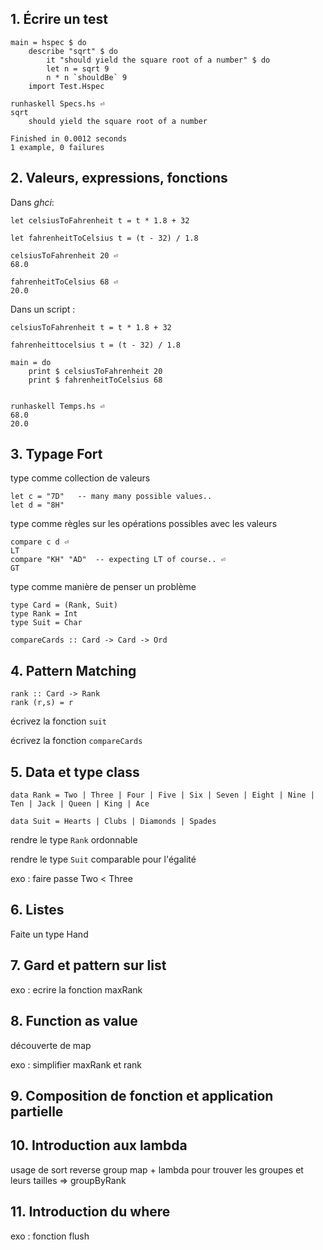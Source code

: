 ## 1. Écrire un test

    main = hspec $ do
        describe "sqrt" $ do
            it "should yield the square root of a number" $ do
            let n = sqrt 9
            n * n `shouldBe` 9 
        import Test.Hspec
    
    runhaskell Specs.hs ⏎
    sqrt
        should yield the square root of a number

    Finished in 0.0012 seconds
    1 example, 0 failures 

## 2. Valeurs, expressions, fonctions

Dans *ghci*:

    let celsiusToFahrenheit t = t * 1.8 + 32

    let fahrenheitToCelsius t = (t - 32) / 1.8     

    celsiusToFahrenheit 20 ⏎
    68.0

    fahrenheitToCelsius 68 ⏎
    20.0

Dans un script :
    
    
    celsiusToFahrenheit t = t * 1.8 + 32

    fahrenheittocelsius t = (t - 32) / 1.8     

    main = do
        print $ celsiusToFahrenheit 20
        print $ fahrenheitToCelsius 68 


    runhaskell Temps.hs ⏎
    68.0
    20.0

## 3. Typage Fort

type comme collection de valeurs 

    let c = "7D"   -- many many possible values..
    let d = "8H"

type comme règles sur les opérations possibles avec les valeurs

    compare c d ⏎
    LT
    compare "KH" "AD"  -- expecting LT of course.. ⏎
    GT

type comme manière de penser un problème

    type Card = (Rank, Suit)
    type Rank = Int
    type Suit = Char

    compareCards :: Card -> Card -> Ord

## 4. Pattern Matching

    rank :: Card -> Rank
    rank (r,s) = r

écrivez la fonction `suit`

écrivez la fonction `compareCards`

## 5. Data et type class

    data Rank = Two | Three | Four | Five | Six | Seven | Eight | Nine | Ten | Jack | Queen | King | Ace

    data Suit = Hearts | Clubs | Diamonds | Spades

rendre le type `Rank` ordonnable

rendre le type `Suit` comparable pour l'égalité


exo : faire passe Two < Three

## 6. Listes

Faite un type Hand

## 7. Gard et pattern sur list

exo : ecrire la fonction maxRank

## 8. Function as value

découverte de map

exo : simplifier maxRank et rank

## 9. Composition de fonction et application partielle

## 10. Introduction aux lambda

usage de sort reverse group map + lambda pour trouver les groupes et leurs tailles => groupByRank

## 11. Introduction du where

exo : fonction flush




